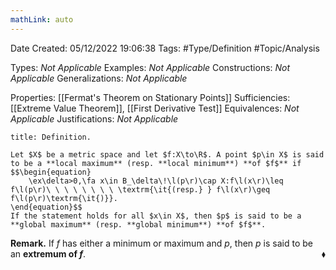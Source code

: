 ```yaml
---
mathLink: auto
---
```


<div class="topSpace"></div>

Date Created: 05/12/2022 19:06:38
Tags: #Type/Definition #Topic/Analysis

Types: <i>Not Applicable</i>
Examples: <i>Not Applicable</i>
Constructions: <i>Not Applicable</i>
Generalizations: <i>Not Applicable</i>

Properties: [[Fermat's Theorem on Stationary Points]]
Sufficiencies: [[Extreme Value Theorem]], [[First Derivative Test]]
Equivalences: <i>Not Applicable</i>
Justifications: <i>Not Applicable</i>

``` ad-Definition
title: Definition.

Let $X$ be a metric space and let $f:X\to\R$. A point $p\in X$ is said to be a **local maximum** (resp. **local minimum**) **of $f$** if
$$\begin{equation}
    \ex\delta>0,\fa x\in B_\delta\!\l(p\r)\cap X:f\l(x\r)\leq f\l(p\r)\ \ \ \ \ \ \ \ \textrm{\it{(resp.} } f\l(x\r)\geq f\l(p\r)\textrm{\it{)}}.
\end{equation}$$
If the statement holds for all $x\in X$, then $p$ is said to be a **global maximum** (resp. **global minimum**) **of $f$**.

```

<b>Remark.</b> If $f$ has either a minimum or maximum and $p$, then $p$ is said to be an **extremum of $f$**.<span style="float:right;">$\blacklozenge$</span>

